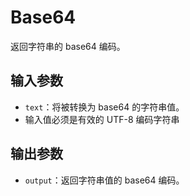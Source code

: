 # Base64

返回字符串的 base64 编码。

## 输入参数

- `text`：将被转换为 base64 的字符串值。
- 输入值必须是有效的 UTF-8 编码字符串

## 输出参数

- `output`：返回字符串值的 base64 编码。
